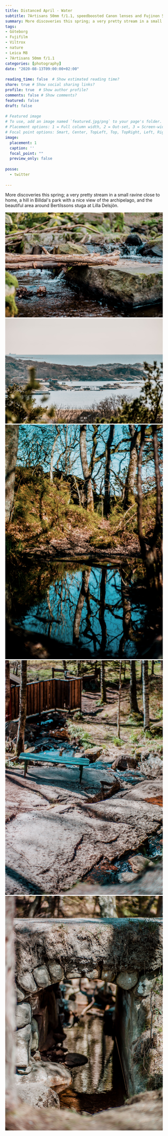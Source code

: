 ```yaml
---
title: Distanced April - Water
subtitle: 7Artisans 50mm f/1.1, speedboosted Canon lenses and Fujinon 50-230mm
summary: More discoveries this spring; a very pretty stream in a small ravine close to home, a hill in Billdal's park with a nice view of the archipelago, and the beautiful area around Bertilssons stuga at Lilla Delsjön
tags:
- Göteborg
- Fujifilm
- Viltrox
- nature
- Leica M8
- 7Artisans 50mm f/1.1
categories: [photography]
date: "2020-08-13T09:00:00+02:00"

reading_time: false  # Show estimated reading time?
share: true # Show social sharing links?
profile: true  # Show author profile?
comments: false # Show comments?
featured: false
draft: false

# Featured image
# To use, add an image named `featured.jpg/png` to your page's folder.
# Placement options: 1 = Full column width, 2 = Out-set, 3 = Screen-width
# Focal point options: Smart, Center, TopLeft, Top, TopRight, Left, Right, BottomLeft, Bottom, BottomRight
image:
  placement: 1
  caption: ''
  focal_point: ""
  preview_only: false

posse:
  - twitter

---
```


More discoveries this spring; a very pretty stream in a small ravine close to home, a hill in Billdal's park with a nice view of the archipelago, and the beautiful area around Bertilssons stuga at Lilla Delsjön.

![](april-water2.jpg)
![](april-water3.jpg)
![](april-water4.jpg)
![](april-water5.jpg)
![](april-water6.jpg)